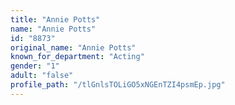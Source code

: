 ```yaml
---
title: "Annie Potts"
name: "Annie Potts"
id: "8873"
original_name: "Annie Potts"
known_for_department: "Acting"
gender: "1"
adult: "false"
profile_path: "/tlGnlsTOLiGO5xNGEnTZI4psmEp.jpg"
---
```

